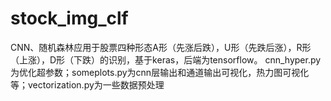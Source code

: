 # stock_img_clf
CNN、随机森林应用于股票四种形态A形（先涨后跌），U形（先跌后涨），R形（上涨），D形（下跌）的识别，基于keras，后端为tensorflow。
cnn_hyper.py 为优化超参数；someplots.py为cnn层输出和通道输出可视化，热力图可视化等；vectorization.py为一些数据预处理
